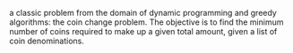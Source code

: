 a classic problem from the domain of dynamic programming and greedy algorithms: the coin change problem. The objective is to find the minimum number of coins required to make up a given total amount, given a list of coin denominations.
